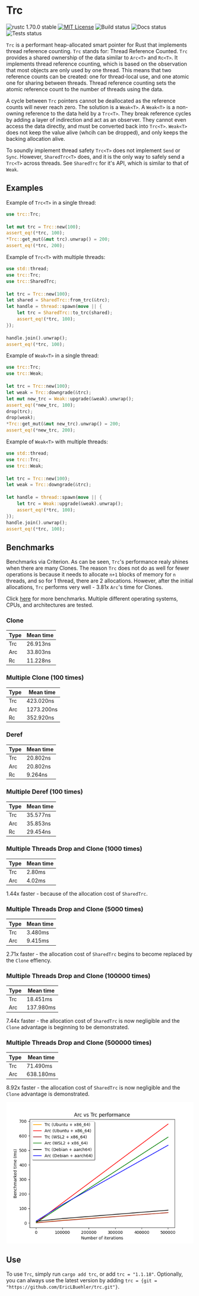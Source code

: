 # Trc
![rustc 1.70.0 stable](https://img.shields.io/badge/rustc-1.70.0-brightgreen)
[![MIT License](https://img.shields.io/badge/License-MIT-informational)](LICENSE)
![Build status](https://github.com/EricLBuehler/trc/actions/workflows/build.yml/badge.svg)
![Docs status](https://github.com/EricLBuehler/trc/actions/workflows/docs.yml/badge.svg)
![Tests status](https://github.com/EricLBuehler/trc/actions/workflows/tests.yml/badge.svg)

`Trc` is a performant heap-allocated smart pointer for Rust that implements thread reference counting.
`Trc` stands for: Thread Reference Counted.
`Trc` provides a shared ownership of the data similar to `Arc<T>` and `Rc<T>`.
It implements thread reference counting, which is based on the observation that most objects are only used by one thread.
This means that two reference counts can be created: one for thread-local use, and one atomic one for sharing between threads.
Thread reference counting sets the atomic reference count to the number of threads using the data.

A cycle between `Trc` pointers cannot be deallocated as the reference counts will never reach zero. The solution is a `Weak<T>`.
A `Weak<T>` is a non-owning reference to the data held by a `Trc<T>`.
They break reference cycles by adding a layer of indirection and act as an observer. They cannot even access the data directly, and
must be converted back into `Trc<T>`. `Weak<T>` does not keep the value alive (whcih can be dropped), and only keeps the backing allocation alive.

To soundly implement thread safety `Trc<T>` does not implement `Send` or `Sync`. However, `SharedTrc<T>` does, and it is the only way to safely send a `Trc<T>` across threads. See `SharedTrc` for it's API, which is similar to that of `Weak`.


## Examples

Example of `Trc<T>` in a single thread:
```rust
use trc::Trc;

let mut trc = Trc::new(100);
assert_eq!(*trc, 100);
*Trc::get_mut(&mut trc).unwrap() = 200;
assert_eq!(*trc, 200);
```

Example of `Trc<T>` with multiple threads:
```rust
use std::thread;
use trc::Trc;
use trc::SharedTrc;

let trc = Trc::new(100);
let shared = SharedTrc::from_trc(&trc);
let handle = thread::spawn(move || {
    let trc = SharedTrc::to_trc(shared);
    assert_eq!(*trc, 100);
});

handle.join().unwrap();
assert_eq!(*trc, 100);
```

Example of `Weak<T>` in a single thread:
```rust
use trc::Trc;
use trc::Weak;

let trc = Trc::new(100);
let weak = Trc::downgrade(&trc);
let mut new_trc = Weak::upgrade(&weak).unwrap();
assert_eq!(*new_trc, 100);
drop(trc);
drop(weak);
*Trc::get_mut(&mut new_trc).unwrap() = 200;
assert_eq!(*new_trc, 200);
```

Example of `Weak<T>` with multiple threads:
```rust
use std::thread;
use trc::Trc;
use trc::Weak;

let trc = Trc::new(100);
let weak = Trc::downgrade(&trc);

let handle = thread::spawn(move || {
    let trc = Weak::upgrade(&weak).unwrap();
    assert_eq!(*trc, 100);
});
handle.join().unwrap();
assert_eq!(*trc, 100);
```

## Benchmarks
Benchmarks via Criterion. As can be seen, `Trc`'s performance realy shines when there are many Clones.
The reason `Trc` does not do as well for fewer operations is because it needs to allocate `n+1` blocks of memory for `n` threads, and
so for 1 thread, there are 2 allocations. However, after the initial allocations, `Trc` performs very well - 3.81x `Arc`'s time for Clones. 

Click [here](BENCHMARKS.md) for more benchmarks. Multiple different operating systems, CPUs, and architectures are tested. 

### Clone   
| Type | Mean time |
| --- | ----------- |
| Trc | 26.913ns |
| Arc | 33.803ns |
| Rc | 11.228ns |

### Multiple Clone (100 times)
| Type | Mean time |
| --- | ----------- |
| Trc | 423.020ns |
| Arc | 1273.200ns |
| Rc | 352.920ns |

### Deref
| Type | Mean time |
| --- | ----------- |
| Trc | 20.802ns |
| Arc | 20.802ns |
| Rc | 9.264ns |

### Multiple Deref (100 times)
| Type | Mean time |
| --- | ----------- |
| Trc | 35.577ns |
| Arc | 35.853ns |
| Rc | 29.454ns |

### Multiple Threads Drop and Clone (1000 times)
| Type | Mean time |
| --- | ----------- |
| Trc | 2.80ms |
| Arc | 4.02ms |

1.44x faster - because of the allocation cost of `SharedTrc`.

### Multiple Threads Drop and Clone (5000 times)
| Type | Mean time |
| --- | ----------- |
| Trc | 3.480ms |
| Arc | 9.415ms |

2.71x faster - the allocation cost of `SharedTrc` begins to become replaced by the `Clone` effiency.

### Multiple Threads Drop and Clone (100000 times)
| Type | Mean time |
| --- | ----------- |
| Trc | 18.451ms |
| Arc | 137.980ms |

7.44x faster - the allocation cost of `SharedTrc` is now negligible and the `Clone` advantage is beginning to be demonstrated.

### Multiple Threads Drop and Clone (500000 times)
| Type | Mean time |
| --- | ----------- |
| Trc | 71.490ms |
| Arc | 638.180ms |

8.92x faster - the allocation cost of `SharedTrc` is now negligible and the `Clone` advantage is demonstrated.

![Trc vs Arc performance](./figures/performance.png)

## Use
To use `Trc`, simply run `cargo add trc`, or add `trc = "1.1.18"`. Optionally, you can always use the latest version by adding `trc = {git = "https://github.com/EricLBuehler/trc.git"}`.